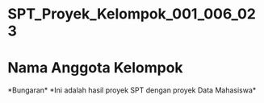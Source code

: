 # SPT_Proyek_Kelompok_001_006_023
<h1> Nama Anggota Kelompok </h1>
*Bungaran*
*Ini adalah hasil proyek SPT dengan proyek Data Mahasiswa*
